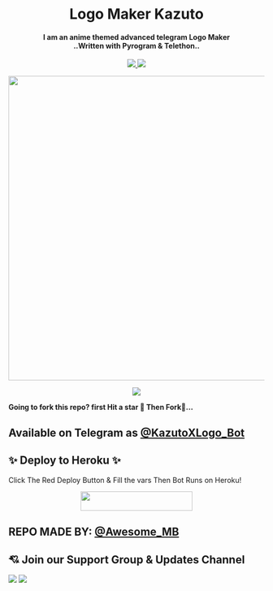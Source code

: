 <h1 align="center"><b>Logo Maker Kazuto</b></h1>

<h4 align="center">I am an anime themed advanced telegram Logo Maker<br> ..Written with Pyrogram & Telethon..</h4>
<p align='center'>
  <a href="https://www.python.org/" alt="made-with-python"> <img src="https://img.shields.io/badge/Made%20with-Python-1f425f.svg?style=flat-square&logo=python&color=green" /> </a>
  <a href="https://github.com/Awesome-Gtash/KazutologoBot/graphs/commit-activity" alt="Maintenance"> <img src="https://img.shields.io/badge/Maintained%3F-Yes-yellow.svg?style=flat-square" /> </a>
</p>

<p align="center"><a href="https://t.me/KazutoXLogo_bot"><img src="https://te.legra.ph/file/bf426ef1ca910801efbd3.jpg" width="600"></a></p>

<p align="center"><a href="https://pypi.org/project/Telethon/"> <img src="https://img.shields.io/pypi/v/telethon?color=silver&label=telethon&logo=python&logoColor=green&style=for-the-badge" /></a></p>


**Going to fork this repo? first Hit a star 💫 Then Fork🤞...**



## Available on Telegram as [@KazutoXLogo_Bot](https://t.me/kazutoxlogo_bot)

## ✨ Deploy to Heroku ✨

Click The Red Deploy Button & Fill the vars Then Bot Runs on Heroku!
<p align="center"><a href="https://heroku.com/deploy?template=https://github.com/Awesome-Gtash/KazutologoBot"> <img src="https://img.shields.io/badge/Deploy%20To%20Heroku-red?style=for-the-badge&logo=heroku" width="220" height="38.45"/></a></p>

## REPO MADE BY: [@Awesome_MB](https://t.me/Awesome_MB)


## 💘 Join our Support Group & Updates Channel
<a href="https://t.me/Tiger_SupportChat"><img src="https://img.shields.io/badge/Support 💌-Telegram%20Group-red.svg?logo=telegram"></a>
<a href="https://t.me/Tiger_Updates"><img src="https://img.shields.io/badge/Updates 📣-Telegram%20Channel-red.svg?logo=telegram"></a>
